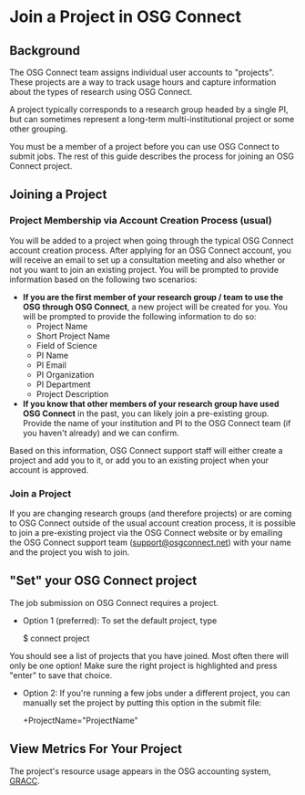 # Join a Project in OSG Connect

## Background

The OSG Connect team assigns individual user accounts to "projects". These projects 
are a way to track usage hours and capture information about the types of 
research using OSG Connect. 

A project typically corresponds to a research group headed by a single PI, but can 
sometimes represent a long-term multi-institutional project or some other grouping. 

You must be a member of a project before you can use OSG Connect to submit jobs. 
The rest of this guide describes the process for joining an OSG Connect project. 

## Joining a Project

### Project Membership via Account Creation Process (usual)

You will be added to a project when going through the typical 
OSG Connect account creation process. After applying for an OSG Connect account, 
you will receive an email to set up a consultation meeting and also whether 
or not you want to join an existing project. You will be prompted to provide information 
based on the following two scenarios: 

- **If you are the first member of your research group / team to use the OSG through 
OSG Connect**, a new project will be created for you. You will be prompted to provide 
the following information to do so: 
	-    Project Name
	-    Short Project Name
	-    Field of Science
	-    PI Name
	-    PI Email
	-    PI Organization
	-    PI Department
	-    Project Description
- **If you know that other members of your research group have used OSG Connect** in the past, 
you can likely join a pre-existing group. Provide the name of your institution and PI 
to the OSG Connect team (if you haven't already) and we can confirm. 

Based on this information, OSG Connect support staff will either create a project and 
add you to it, or add you to an existing project when your account is approved. 

### Join a Project

If you are changing research groups (and therefore projects) or are coming to 
OSG Connect outside of the usual account creation process, it is possible to 
join a pre-existing project via the OSG Connect website or by emailing the 
OSG Connect support team (support@osgconnect.net) with your name and the project 
you wish to join. 

## "Set" your OSG Connect project

The job submission on OSG Connect requires a project. 

* Option 1 (preferred): To set the default project, type 

    $ connect project 
    
You should see a list of projects that you have joined. Most often there will 
only be one option! Make sure the right project is highlighted and press "enter" 
to save that choice. 

* Option 2: If you're running a few jobs under a different project, you can manually 
set the project by putting this option in the submit file: 

    +ProjectName="ProjectName"

## View Metrics For Your Project

The project's resource usage appears in the OSG accounting system, [GRACC](<https://gracc.opensciencegrid.org/>). 


